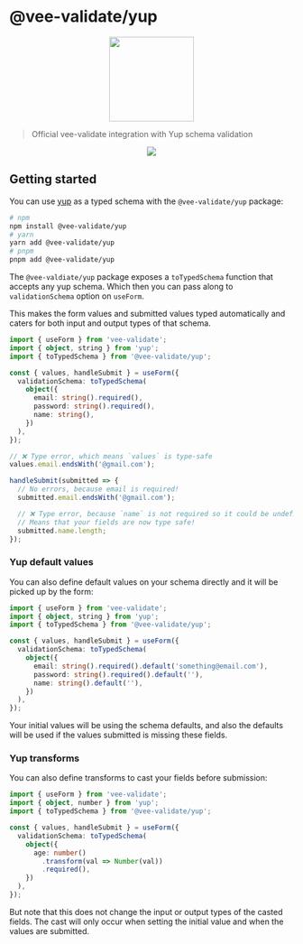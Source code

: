 # @vee-validate/yup

<p align="center">
  <a href="https://vee-validate.logaretm.com/v4/guide/composition-api/typed-schema/" target="_blank">
    <img width="150" src="https://github.com/logaretm/vee-validate/raw/main/logo.png">
  </a>

</p>

> Official vee-validate integration with Yup schema validation

<p align="center">
  <a href="https://github.com/sponsors/logaretm">
    <img src='https://sponsors.logaretm.com/sponsors.svg'>
  </a>
</p>

## Getting started

You can use [yup](https://github.com/jquense/yup) as a typed schema with the `@vee-validate/yup` package:

```sh
# npm
npm install @vee-validate/yup
# yarn
yarn add @vee-validate/yup
# pnpm
pnpm add @vee-validate/yup
```

The `@vee-valdiate/yup` package exposes a `toTypedSchema` function that accepts any yup schema. Which then you can pass along to `validationSchema` option on `useForm`.

This makes the form values and submitted values typed automatically and caters for both input and output types of that schema.

```ts
import { useForm } from 'vee-validate';
import { object, string } from 'yup';
import { toTypedSchema } from '@vee-validate/yup';

const { values, handleSubmit } = useForm({
  validationSchema: toTypedSchema(
    object({
      email: string().required(),
      password: string().required(),
      name: string(),
    })
  ),
});

// ❌ Type error, which means `values` is type-safe
values.email.endsWith('@gmail.com');

handleSubmit(submitted => {
  // No errors, because email is required!
  submitted.email.endsWith('@gmail.com');

  // ❌ Type error, because `name` is not required so it could be undefined
  // Means that your fields are now type safe!
  submitted.name.length;
});
```

### Yup default values

You can also define default values on your schema directly and it will be picked up by the form:

```ts
import { useForm } from 'vee-validate';
import { object, string } from 'yup';
import { toTypedSchema } from '@vee-validate/yup';

const { values, handleSubmit } = useForm({
  validationSchema: toTypedSchema(
    object({
      email: string().required().default('something@email.com'),
      password: string().required().default(''),
      name: string().default(''),
    })
  ),
});
```

Your initial values will be using the schema defaults, and also the defaults will be used if the values submitted is missing these fields.

### Yup transforms

You can also define transforms to cast your fields before submission:

```ts
import { useForm } from 'vee-validate';
import { object, number } from 'yup';
import { toTypedSchema } from '@vee-validate/yup';

const { values, handleSubmit } = useForm({
  validationSchema: toTypedSchema(
    object({
      age: number()
        .transform(val => Number(val))
        .required(),
    })
  ),
});
```

But note that this does not change the input or output types of the casted fields. The cast will only occur when setting the initial value and when the values are submitted.
